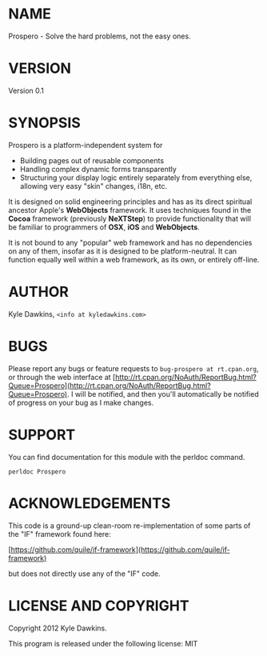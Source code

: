 # NAME

Prospero - Solve the hard problems, not the easy ones.

# VERSION

Version 0.1

# SYNOPSIS

Prospero is a platform-independent system for

- Building pages out of reusable components
- Handling complex dynamic forms transparently
- Structuring your display logic entirely separately
from everything else, allowing very easy "skin" changes, i18n, etc.

It is designed on solid engineering principles and has as its direct spiritual
ancestor Apple's __WebObjects__ framework.  It uses techniques found in
the __Cocoa__ framework (previously __NeXTStep__) to provide functionality
that will be familiar to programmers of __OSX__, __iOS__ and __WebObjects__.

It is not bound to any "popular" web framework and has no dependencies
on any of them, insofar as it is designed to be platform-neutral.  It can
function equally well within a web framework, as its own, or entirely off-line.

# AUTHOR

Kyle Dawkins, `<info at kyledawkins.com>`

# BUGS

Please report any bugs or feature requests to `bug-prospero at rt.cpan.org`, or through
the web interface at [http://rt.cpan.org/NoAuth/ReportBug.html?Queue=Prospero](http://rt.cpan.org/NoAuth/ReportBug.html?Queue=Prospero).  I will be notified, and then you'll
automatically be notified of progress on your bug as I make changes.

# SUPPORT

You can find documentation for this module with the perldoc command.

    perldoc Prospero

# ACKNOWLEDGEMENTS

This code is a ground-up clean-room re-implementation of some parts of
the "IF" framework found here:

[https://github.com/quile/if-framework](https://github.com/quile/if-framework)

but does not directly use any of the "IF" code.

# LICENSE AND COPYRIGHT

Copyright 2012 Kyle Dawkins.

This program is released under the following license: MIT

